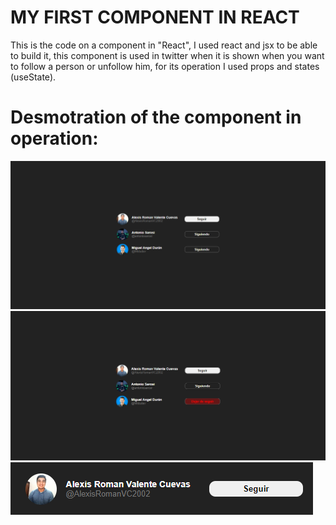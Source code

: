 # MY FIRST COMPONENT IN REACT
This is the code on a component in "React", I used react and jsx to be able to build it, this component is used in twitter when it is shown when you want to follow a person or unfollow him, for its operation I used props and states (useState).

# Desmotration of the component in operation:

![Component_Running](images_readme/1.PNG)
![Component_Running](images_readme/2.png)
![Component_Running](images_readme/3.PNG)